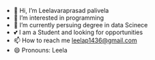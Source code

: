 - 👋 Hi, I’m Leelavaraprasad palivela
- 👀 I’m interested in programming 
- 🌱 I’m currently persuing degree in data Scinece
- 💕 I am a Student and looking for opportunities
- 📫 How to reach me leelap1436@gmail.com
- 😄 Pronouns: Leela

<!---
Leelavaraprasadpalivela/Leelavaraprasadpalivela is a ✨ special ✨ repository because its `README.md` (this file) appears on your GitHub profile.
You can click the Preview link to take a look at your changes.
--->
